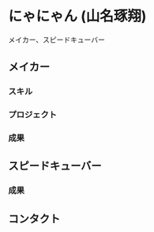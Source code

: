 # にゃにゃん (山名琢翔)

メイカー、スピードキューバー



## メイカー

### スキル

### プロジェクト

### 成果



## スピードキューバー

### 成果



## コンタクト



